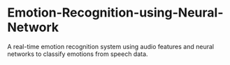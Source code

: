 # Emotion-Recognition-using-Neural-Network
A real-time emotion recognition system using audio features and neural networks to classify emotions from speech data.
